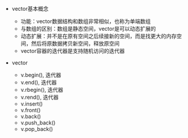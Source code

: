 

* vector基本概念 
  * 功能：vector数据结构和数组非常相似，也称为单端数组
  * 与数组的区别：数组是静态空间，vector是可以动态扩展的
  * 动态扩展：并不是在原有空间之后续接新的空间，而是找更大的内存空间，然后将原数据拷贝新空间，释放原空间
  * vector容器的迭代器是支持随机访问的迭代器

* vector
  * v.begin(), 迭代器
  * v.end(), 迭代器
  * v.rbegin(), 迭代器
  * v.rend(), 迭代器
  * v.insert()
  * v.front()
  * v.back()
  * v.push_back()
  * v.pop_back()

